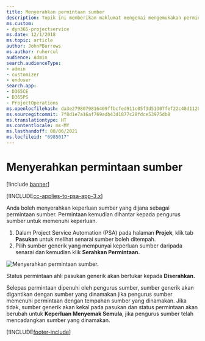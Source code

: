 ```yaml
---
title: Menyerahkan permintaan sumber
description: Topik ini memberikan maklumat mengenai mengemukakan permintaan untuk sumber projek.
ms.custom:
- dyn365-projectservice
ms.date: 12/1/2018
ms.topic: article
author: JohnPBurrows
ms.author: ruhercul
audience: Admin
search.audienceType:
- admin
- customizer
- enduser
search.app:
- D365CE
- D365PS
- ProjectOperations
ms.openlocfilehash: da3e2798079816409ffbcfed911c05f3d51307fef22c48d112802927828faeb2
ms.sourcegitcommit: 7f8d1e7a16af769adb43d1877c28fdce53975db8
ms.translationtype: HT
ms.contentlocale: ms-MY
ms.lasthandoff: 08/06/2021
ms.locfileid: "6985017"
---
```

# <a name="submitting-a-resource-request"></a>Menyerahkan permintaan sumber

[!include [banner](../includes/psa-now-project-operations.md)]

[!INCLUDE[cc-applies-to-psa-app-3.x](../includes/cc-applies-to-psa-app-3x.md)]

Anda boleh menyerahkan keperluan sumber yang dijana sebagai permintaan sumber. Permintaan kemudian dihantar kepada pengurus sumber untuk memenuhi keperluan.

1. Dalam Project Service Automation (PSA) pada halaman **Projek**, klik tab **Pasukan** untuk melihat senarai sumber boleh ditempah. 
2. Pilih sumber generik yang mempunyai keperluan sumber daripada senarai dan kemudian klik **Serahkan Permintaan.**

![Menyerahkan permintaan sumber.](media/RM-how-to-18.png)

Status permintaan ahli pasukan generik akan bertukar kepada **Diserahkan.**

Selepas permintaan dipenuhi oleh pengurus sumber, sumber generik akan digantikan dengan sumber yang dinamakan jika pengurus sumber memenuhi permintaan dengan tempahan sumber yang dinamakan. Jika tidak, sumber generik akan kekal pada pasukan dan status permintaan akan berubah untuk **Keperluan Menyemak Semula**, jika pengurus sumber telah mencadangkan sumber yang dinamakan.


[!INCLUDE[footer-include](../includes/footer-banner.md)]